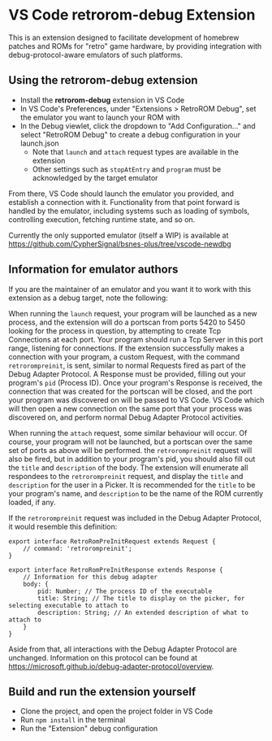 # VS Code retrorom-debug Extension

This is an extension designed to facilitate development of homebrew patches and ROMs for "retro" game hardware, by providing integration with debug-protocol-aware emulators of such platforms.

## Using the retrorom-debug extension

* Install the **retrorom-debug** extension in VS Code
* In VS Code's Preferences, under "Extensions > RetroROM Debug", set the emulator you want to launch your ROM with
* In the Debug viewlet, click the dropdown to "Add Configuration..." and select "RetroROM Debug" to create a debug configuration in your launch.json
	* Note that `launch` and `attach` request types are available in the extension
	* Other settings such as `stopAtEntry` and `program` must be acknowledged by the target emulator

From there, VS Code should launch the emulator you provided, and establish a connection with it. Functionality from that point forward is handled by the emulator, including systems such as loading of symbols, controlling execution, fetching runtime state, and so on.

Currently the only supported emulator (itself a WIP) is available at https://github.com/CypherSignal/bsnes-plus/tree/vscode-newdbg

## Information for emulator authors

If you are the maintainer of an emulator and you want it to work with this extension as a debug target, note the following:

When running the `launch` request, your program will be launched as a new process, and the extension will do a portscan from ports 5420 to 5450 looking for the process in question, by attempting to create Tcp Connections at each port. Your program should run a Tcp Server in this port range, listening for connections. If the extension successfully makes a connection with your program, a custom Request, with the command `retrorompreinit`, is sent, similar to normal Requests fired as part of the Debug Adapter Protocol. A Response must be provided, filling out your program's `pid` (Process ID). Once your program's Response is received, the connection that was created for the portscan will be closed, and the port your program was discovered on will be passed to VS Code. VS Code which will then open a new connection on the same port that your process was discovered on, and perform normal Debug Adapter Protocol activities.

When running the `attach` request, some similar behaviour will occur. Of course, your program will not be launched, but a portscan over the same set of ports as above will be performed. the `retrorompreinit` request will also be fired, but in addition to your program's pid, you should also fill out the `title` and `description` of the body. The extension will enumerate all respondees to the `retrorompreinit` request, and display the `title` and `description` for the user in a Picker. It is recommended for the `title` to be your program's name, and `description` to be the name of the ROM currently loaded, if any.

If the `retrorompreinit` request was included in the Debug Adapter Protocol, it would resemble this definition:

```
export interface RetroRomPreInitRequest extends Request {
 	// command: 'retrorompreinit';
}

export interface RetroRomPreInitResponse extends Response {
	// Information for this debug adapter
	body: {
		pid: Number; // The process ID of the executable
		title: String; // The title to display on the picker, for selecting executable to attach to
		description: String; // An extended description of what to attach to
	}
}
```

Aside from that, all interactions with the Debug Adapter Protocol are unchanged. Information on this protocol can be found at https://microsoft.github.io/debug-adapter-protocol/overview.


## Build and run the extension yourself

* Clone the project, and open the project folder in VS Code
* Run `npm install` in the terminal
* Run the "Extension" debug configuration
